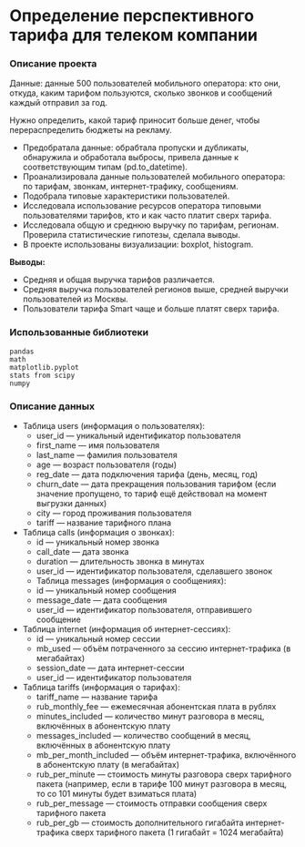 # Определение перспективного тарифа для телеком компании

### Описание проекта
Данные: данные 500 пользователей мобильного оператора: кто они, откуда, каким тарифом пользуются, сколько звонков и 
сообщений каждый отправил за год.

Нужно определить, какой тариф приносит больше денег, чтобы перераспределить бюджеты на рекламу.

* Предобратала данные: обрабтала пропуски и дубликаты, обнаружила и обработала выбросы, привела данные к 
соответствующим типам (pd.to_datetime).
* Проанализировала данные пользователей мобильного оператора: по тарифам, звонкам, интернет-трафику, сообщениям.
* Подобрала типовые характеристики пользователей.
* Исследовала использование ресурсов оператора типовыми пользователями тарифов, кто и как часто платит сверх тарифа.
* Исследовала общую и среднюю выручку по тарифам, регионам. Проверила статистические гипотезы, сделала выводы. 
* В проекте использованы визуализации: boxplot, histogram.

**Выводы:**

* Средняя и общая выручка тарифов различается.
* Средняя выручка пользователей регионов выше, средней выручки пользователей из Москвы.
* Пользователи тарифа Smart чаще и больше платят сверх тарифа.

### Использованные библиотеки

```
pandas
math
matplotlib.pyplot
stats from scipy
numpy
```
### Описание данных

 - Таблица users (информация о пользователях):
   - user_id — уникальный идентификатор пользователя
   - first_name — имя пользователя
   - last_name — фамилия пользователя
   - age — возраст пользователя (годы)
   - reg_date — дата подключения тарифа (день, месяц, год)
   - churn_date — дата прекращения пользования тарифом (если значение пропущено, то тариф ещё действовал на момент выгрузки данных)
   - city — город проживания пользователя
   - tariff — название тарифного плана
 - Таблица calls (информация о звонках):
   - id — уникальный номер звонка
   - call_date — дата звонка
   - duration — длительность звонка в минутах
   - user_id — идентификатор пользователя, сделавшего звонок
   - Таблица messages (информация о сообщениях):
   - id — уникальный номер сообщения
   - message_date — дата сообщения
   - user_id — идентификатор пользователя, отправившего сообщение
 - Таблица internet (информация об интернет-сессиях):
   - id — уникальный номер сессии
   - mb_used — объём потраченного за сессию интернет-трафика (в мегабайтах)
   - session_date — дата интернет-сессии
   - user_id — идентификатор пользователя
 - Таблица tariffs (информация о тарифах):
   - tariff_name — название тарифа
   - rub_monthly_fee — ежемесячная абонентская плата в рублях
   - minutes_included — количество минут разговора в месяц, включённых в абонентскую плату
   - messages_included — количество сообщений в месяц, включённых в абонентскую плату
   - mb_per_month_included — объём интернет-трафика, включённого в абонентскую плату (в мегабайтах)
   - rub_per_minute — стоимость минуты разговора сверх тарифного пакета (например, если в тарифе 100 минут разговора в месяц, то со 101 минуты будет взиматься плата)
   - rub_per_message — стоимость отправки сообщения сверх тарифного пакета
   - rub_per_gb — стоимость дополнительного гигабайта интернет-трафика сверх тарифного пакета (1 гигабайт = 1024 мегабайта)